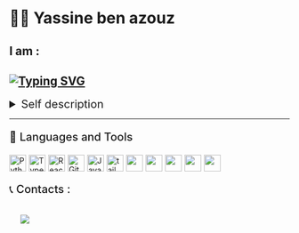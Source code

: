 # 👨‍💻 Yassine ben azouz

## I am :

## [![Typing SVG](https://readme-typing-svg.demolab.com?font=Fira+Code&pause=1000&width=435&lines=A+junior+web+developer;A+junior+mobile+developer;An+IT+student)](https://git.io/typing-svg)

<details>
<summary style="font-size:20px;">Self description </summary>
<br>
I am an IT student who is driven by my thirst for knowledge and deep passion for learning new things about software development. I enjoy diving deep into a technology and challenging myself with projects to force myself to learn new things✨  
</details>

---

<p style="font-size:20px;font-weight:500;"> 🧰 Languages and Tools</p>
<div style="display:flex;gap:5px;">
<img  alt="Python" width="30px"src="https://cdn.jsdelivr.net/gh/devicons/devicon/icons/python/python-original.svg"/>
<img  alt="TypeScript" width="30px" s src="https://cdn.jsdelivr.net/gh/devicons/devicon/icons/typescript/typescript-plain.svg" />
<img  alt="React" width="30px" src="https://cdn.jsdelivr.net/gh/devicons/devicon/icons/react/react-original.svg" />
<img alt="Git" width="30px"  src="https://cdn.jsdelivr.net/gh/devicons/devicon/icons/git/git-original.svg" />
<img  alt="Javascript" width="30px"  src="https://cdn.jsdelivr.net/gh/devicons/devicon/icons/javascript/javascript-original.svg" />
<img width="30px" alt="tailwindcss" src="https://cdn.jsdelivr.net/gh/devicons/devicon/icons/tailwindcss/tailwindcss-plain.svg" />
<img width="30px"  src="https://cdn.jsdelivr.net/gh/devicons/devicon/icons/dart/dart-original.svg" />
<img width="30px" src="https://cdn.jsdelivr.net/gh/devicons/devicon/icons/flutter/flutter-original.svg" />
<img width="30px"  src="https://cdn.jsdelivr.net/gh/devicons/devicon/icons/html5/html5-plain.svg" />
<img width="30px"  src="https://cdn.jsdelivr.net/gh/devicons/devicon/icons/css3/css3-plain.svg" />
<img width="30px" src="https://cdn.jsdelivr.net/gh/devicons/devicon/icons/c/c-plain.svg" />
</div>


<p style="font-size:20px;font-weight:500;">📞 Contacts :</p>
<span style="display:flex;">


<a style="margin-left:20px" href="https://www.linkedin.com/in/yassine-benazouz-724782242/"><img src="https://img.shields.io/badge/linkedin-%230077B5.svg?style=for-the-badge&logo=linkedin&logoColor=white" /></a>

</span>
